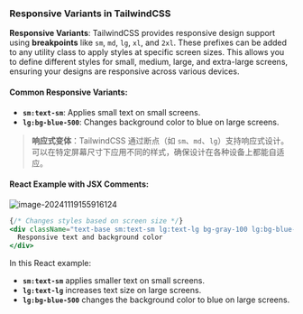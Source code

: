 ### Responsive Variants in TailwindCSS

**Responsive Variants**: TailwindCSS provides responsive design support using **breakpoints** like `sm`, `md`, `lg`, `xl`, and `2xl`. These prefixes can be added to any utility class to apply styles at specific screen sizes. This allows you to define different styles for small, medium, large, and extra-large screens, ensuring your designs are responsive across various devices.

#### Common Responsive Variants:
- **`sm:text-sm`**: Applies small text on small screens.
- **`lg:bg-blue-500`**: Changes background color to blue on large screens.

> **响应式变体**：TailwindCSS 通过断点（如 `sm`、`md`、`lg`）支持响应式设计。可以在特定屏幕尺寸下应用不同的样式，确保设计在各种设备上都能自适应。

#### React Example with JSX Comments:

![image-20241119155916124](C:\Users\10691\AppData\Roaming\Typora\typora-user-images\image-20241119155916124.png)

```jsx
{/* Changes styles based on screen size */}
<div className="text-base sm:text-sm lg:text-lg bg-gray-100 lg:bg-blue-500 p-4">
  Responsive text and background color
</div>
```

In this React example:
- **`sm:text-sm`** applies smaller text on small screens.
- **`lg:text-lg`** increases text size on large screens.
- **`lg:bg-blue-500`** changes the background color to blue on large screens.